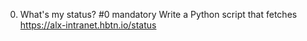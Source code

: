 0. What's my status? #0
mandatory
Write a Python script that fetches https://alx-intranet.hbtn.io/status
